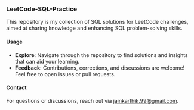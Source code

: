 ### LeetCode-SQL-Practice

This repository is my collection of SQL solutions for LeetCode challenges, aimed at sharing knowledge and enhancing SQL problem-solving skills.

<!--
## Contents

- **Solutions**: My SQL solutions for LeetCode problems, focusing on logic and efficiency.
- **Study Notes**: Key SQL concepts and optimization techniques gleaned from my experiences.
- **Resources**: Curated list of helpful SQL and LeetCode resources.
-->

#### Usage

- **Explore**: Navigate through the repository to find solutions and insights that can aid your learning.
- **Feedback**: Contributions, corrections, and discussions are welcome! Feel free to open issues or pull requests.

#### Contact

For questions or discussions, reach out via [jainkarthik.99@gmail.com](jainkarthik.99@gmail.com).
